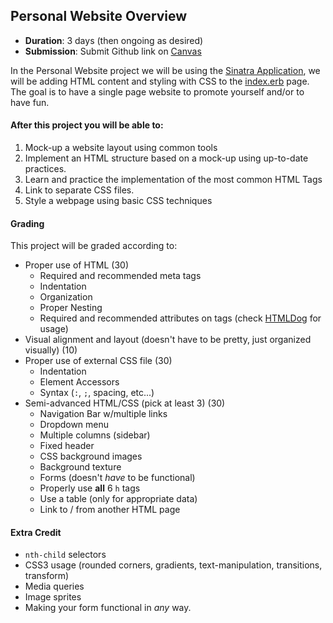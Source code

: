 ## Personal Website Overview

- **Duration**: 3 days (then ongoing as desired)
- **Submission**: Submit Github link on [Canvas](https://canvas.instructure.com/courses/819456/assignments/2524924)

In the Personal Website project we will be using the [Sinatra Application](https://github.com/Ada-Developers-Academy/daily-curriculum/blob/master/week4/friday/sinatra-practice-overview.md), we will be adding HTML content and styling with CSS to the [index.erb](https://github.com/Ada-Developers-Academy/daily-curriculum/blob/master/week4/friday/sinatra_practice/views/index.erb) page. The goal is to have a single page website to promote yourself and/or to have fun.

#### After this project you will be able to:

1. Mock-up a website layout using common tools
2. Implement an HTML structure based on a mock-up using up-to-date practices.
3. Learn and practice the implementation of the most common HTML Tags
4. Link to separate CSS files.
5. Style a webpage using basic CSS techniques

#### Grading

This project will be graded according to:

- Proper use of HTML (30)
    - Required and recommended meta tags
    - Indentation
    - Organization
    - Proper Nesting
    - Required and recommended attributes on tags (check [HTMLDog](http://www.htmldog.com/reference/htmltags/) for usage)
- Visual alignment and layout (doesn't have to be pretty, just organized visually) (10)
- Proper use of external CSS file (30)
    - Indentation
    - Element Accessors
    - Syntax (`:`, `;`, spacing, etc...)
- Semi-advanced HTML/CSS (pick at least 3) (30)
    - Navigation Bar w/multiple links
    - Dropdown menu
    - Multiple columns (sidebar)
    - Fixed header
    - CSS background images
    - Background texture
    - Forms (doesn't *have* to be functional)
    - Properly use **all** 6 `h` tags
    - Use a table (only for appropriate data)
    - Link to / from another HTML page
    
#### Extra Credit

- `nth-child` selectors
- CSS3 usage (rounded corners, gradients, text-manipulation, transitions, transform)
- Media queries
- Image sprites
- Making your form functional in *any* way.



